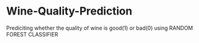 # Wine-Quality-Prediction

Prediciting whether the quality of wine is good(1) or bad(0) using RANDOM FOREST CLASSIFIER
